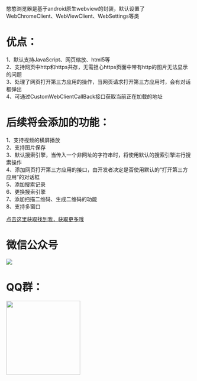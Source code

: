 憨憨浏览器是基于android原生webview的封装，默认设置了WebChromeClient、WebViewClient、WebSettings等类
# 优点：
1、默认支持JavaScript、网页缩放、html5等<br/>
2、支持网页中http和https共存，无需担心https页面中带有http的图片无法显示的问题<br/>
3、处理了网页打开第三方应用的操作，当网页请求打开第三方应用时，会有对话框弹出<br/>
4、可通过CustomWebClientCallBack接口获取当前正在加载的地址<br/>

# 后续将会添加的功能：
1、支持视频的横屏播放<br/>
2、支持图片保存<br/>
3、默认搜索引擎，当传入一个非网址的字符串时，将使用默认的搜索引擎进行搜索操作<br/>
4、添加网页打开第三方应用的接口，由开发者决定是否使用默认的“打开第三方应用”的对话框<br/>
5、添加搜索记录<br/>
6、更换搜索引擎<br/>
7、添加扫描二维码、生成二维码的功能<br/>
8、支持多窗口<br/>


[点击这里获取找到我，获取更多哦](https://www.jianshu.com/p/7d19f0df5b6b)
# 微信公众号
<img src="https://upload-images.jianshu.io/upload_images/10388040-1795efb2aebc393e?imageMogr2/auto-orient/strip%7CimageView2/2/w/1240"/>

# QQ群：
<img src="https://upload-images.jianshu.io/upload_images/10388040-332082519cc3389f?imageMogr2/auto-orient/strip%7CimageView2/2/w/1240" width="200px"/>

